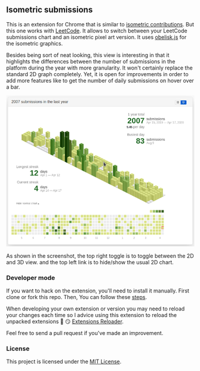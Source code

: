 ## Isometric submissions
This is an extension for Chrome that is similar to [isometric contributions](https://github.com/jasonlong/isometric-contributions). But this one works with [LeetCode](https://leetcode.com/). It allows to switch between your LeetCode submissions chart and an isometric pixel art version. It uses [obelisk.js](https://github.com/nosir/obelisk.js) for the isometric graphics.

Besides being sort of neat looking, this view is interesting in that
it highlights the differences between the number of submissions in the platform during
the year with more granularity. It won't certainly replace the standard 2D graph completely. Yet, it is
open for improvements in order to add more features like to get the number of daily submissions on hover over a bar.

![Image description](is-screen-shot.png)

As shown in the screenshot, the top right toggle is to toggle between the 2D and 3D view.
and the top left link is to hide/show the usual 2D chart.

### Developer mode

If you want to hack on the extension, you'll need to install it manually.
First clone or fork this repo. Then, You can follow these [steps](https://developer.chrome.com/extensions/faq#faq-dev-01).

When developing your own extension or version you may need to reload your changes
each time so I advice using this extension to reload the unpacked extensions :arrows_counterclockwise: :smirk:
[Extensions Reloader](https://chrome.google.com/webstore/detail/extensions-reloader/fimgfedafeadlieiabdeeaodndnlbhid).

Feel free to send a pull request if you've made an improvement.

### License
This project is licensed under the [MIT License](http://opensource.org/licenses/MIT).
